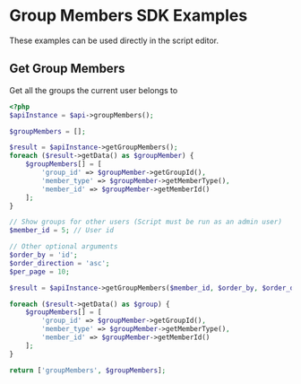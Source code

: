 # Group Members SDK Examples

These examples can be used directly in the script editor.

## Get Group Members

Get all the groups the current user belongs to

```php
<?php
$apiInstance = $api->groupMembers();

$groupMembers = [];

$result = $apiInstance->getGroupMembers();
foreach ($result->getData() as $groupMember) {
    $groupMembers[] = [
        'group_id' => $groupMember->getGroupId(),
        'member_type' => $groupMember->getMemberType(),
        'member_id' => $groupMember->getMemberId()
    ];
}

// Show groups for other users (Script must be run as an admin user)
$member_id = 5; // User id

// Other optional arguments
$order_by = 'id';
$order_direction = 'asc';
$per_page = 10;

$result = $apiInstance->getGroupMembers($member_id, $order_by, $order_direction, $per_page);;

foreach ($result->getData() as $group) {
    $groupMembers[] = [
        'group_id' => $groupMember->getGroupId(),
        'member_type' => $groupMember->getMemberType(),
        'member_id' => $groupMember->getMemberId()
    ];
}

return ['groupMembers', $groupMembers];
```
